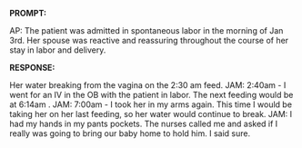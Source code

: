 **PROMPT:**

AP:  The patient was admitted in spontaneous labor in the morning of Jan 3rd. Her spouse was reactive and reassuring throughout the course of her stay in labor and delivery.

**RESPONSE:**

  Her water breaking from the vagina on the 2:30 am feed.  JAM: 2:40am - I went for an IV in the OB with the patient in labor. The next feeding would be at 6:14am .  JAM: 7:00am - I took her in my arms again. This time I would be taking her on her last feeding, so her water would continue to break.  JAM: I had my hands in my pants pockets. The nurses called me and asked if I really was going to bring our baby home to hold him. I said sure.